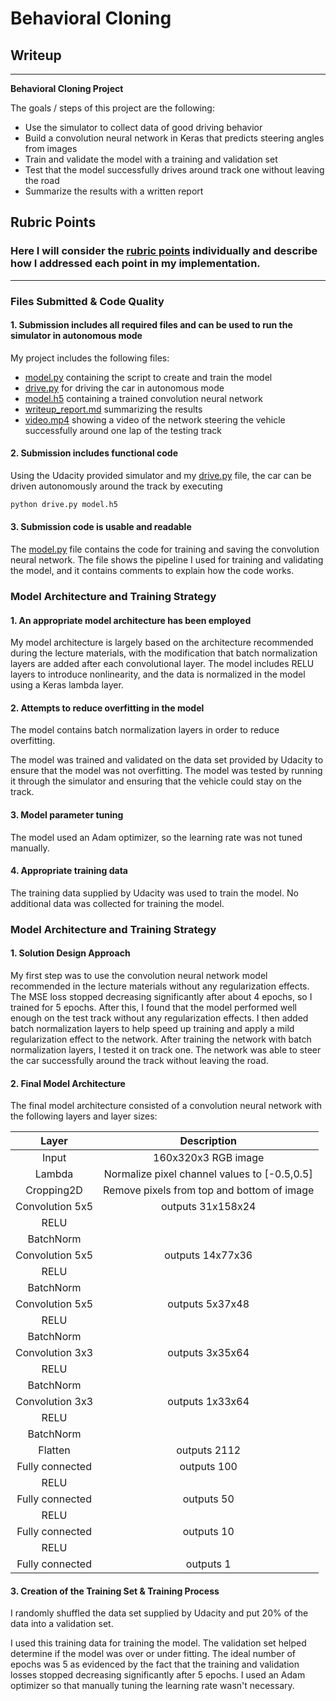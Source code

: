 # **Behavioral Cloning** 

## Writeup 

---

**Behavioral Cloning Project**

The goals / steps of this project are the following:
* Use the simulator to collect data of good driving behavior
* Build a convolution neural network in Keras that predicts steering angles from images
* Train and validate the model with a training and validation set
* Test that the model successfully drives around track one without leaving the road
* Summarize the results with a written report

## Rubric Points
### Here I will consider the [rubric points](https://review.udacity.com/#!/rubrics/432/view) individually and describe how I addressed each point in my implementation.  

---
### Files Submitted & Code Quality

#### 1. Submission includes all required files and can be used to run the simulator in autonomous mode

My project includes the following files:
* [model.py](model.py) containing the script to create and train the model
* [drive.py](drive.py) for driving the car in autonomous mode
* [model.h5](model.h5) containing a trained convolution neural network 
* [writeup_report.md](writeup_report.md) summarizing the results
* [video.mp4](video.mp4) showing a video of the network steering the vehicle successfully around one lap of the testing track

#### 2. Submission includes functional code
Using the Udacity provided simulator and my [drive.py](drive.py) file, the car can be driven autonomously around the track by executing 
```sh
python drive.py model.h5
```

#### 3. Submission code is usable and readable

The [model.py](model.py) file contains the code for training and saving the convolution neural network. The file shows the pipeline I used for training and validating the model, and it contains comments to explain how the code works.

### Model Architecture and Training Strategy

#### 1. An appropriate model architecture has been employed

My model architecture is largely based on the architecture recommended during the lecture materials, with the modification that batch normalization layers are added after each convolutional layer. The model includes RELU layers to introduce nonlinearity, and the data is normalized in the model using a Keras lambda layer. 

#### 2. Attempts to reduce overfitting in the model

The model contains batch normalization layers in order to reduce overfitting. 

The model was trained and validated on the data set provided by Udacity to ensure that the model was not overfitting. The model was tested by running it through the simulator and ensuring that the vehicle could stay on the track.

#### 3. Model parameter tuning

The model used an Adam optimizer, so the learning rate was not tuned manually.

#### 4. Appropriate training data

The training data supplied by Udacity was used to train the model. No additional data was collected for training the model.

### Model Architecture and Training Strategy

#### 1. Solution Design Approach

My first step was to use the convolution neural network model recommended in the lecture materials without any regularization effects. The MSE loss stopped decreasing significantly after about 4 epochs, so I trained for 5 epochs. After this, I found that the model performed well enough on the test track without any regularization effects. I then added batch normalization layers to help speed up training and apply a mild regularization effect to the network. After training the network with batch normalization layers, I tested it on track one. The network was able to steer the car successfully around the track without leaving the road.

#### 2. Final Model Architecture

The final model architecture consisted of a convolution neural network with the following layers and layer sizes:

|      Layer      |                 Description                 |
| :-------------: | :-----------------------------------------: |
|      Input      |              160x320x3 RGB image            |
|      Lambda     | Normalize pixel channel values to [-0.5,0.5]|
|   Cropping2D    | Remove pixels from top and bottom of image  |
| Convolution 5x5 |               outputs 31x158x24             |
|      RELU       |                                             |
|    BatchNorm    |                                             |
| Convolution 5x5 |               outputs 14x77x36              |
|      RELU       |                                             |
|    BatchNorm    |                                             |
| Convolution 5x5 |               outputs 5x37x48               |
|      RELU       |                                             |
|    BatchNorm    |                                             |
| Convolution 3x3 |               outputs 3x35x64               |
|      RELU       |                                             |
|    BatchNorm    |                                             |
| Convolution 3x3 |               outputs 1x33x64               |
|      RELU       |                                             |
|    BatchNorm    |                                             |
|     Flatten     |               outputs 2112                  |
| Fully connected |               outputs 100                   |
|      RELU       |                                             |
| Fully connected |               outputs 50                    |
|      RELU       |                                             |
| Fully connected |               outputs 10                    |
|      RELU       |                                             |
| Fully connected |               outputs 1                     |

#### 3. Creation of the Training Set & Training Process

I randomly shuffled the data set supplied by Udacity and put 20% of the data into a validation set. 

I used this training data for training the model. The validation set helped determine if the model was over or under fitting. The ideal number of epochs was 5 as evidenced by the fact that the training and validation losses stopped decreasing significantly after 5 epochs. I used an Adam optimizer so that manually tuning the learning rate wasn't necessary.
